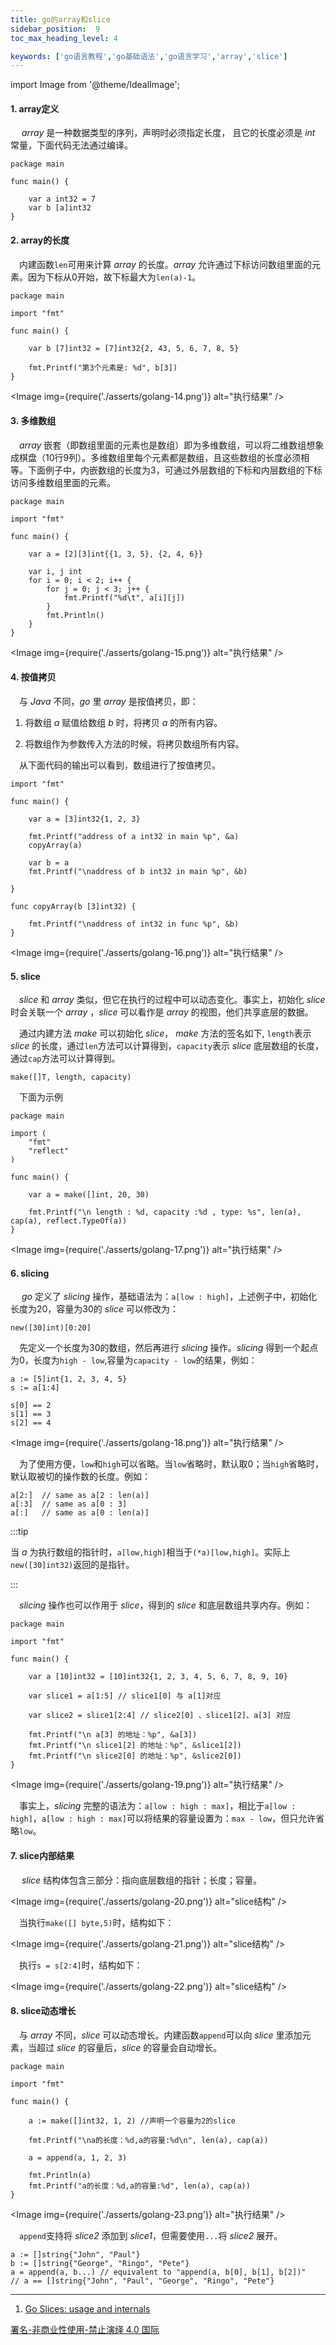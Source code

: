 ```yaml
---
title: go的array和slice
sidebar_position:  9
toc_max_heading_level: 4

keywords: ['go语言教程','go基础语法','go语言学习','array','slice']
---
```


import Image from '@theme/IdealImage';

#### 1. array定义

  _array_ 是一种数据类型的序列，声明时必须指定长度， 且它的长度必须是 _int_ 常量，下面代码无法通过编译。

    package main

    func main() {

    	var a int32 = 7
    	var b [a]int32
    }

#### 2. array的长度

 内建函数`len`可用来计算 _array_ 的长度。_array_ 允许通过下标访问数组里面的元素。因为下标从0开始，故下标最大为`len(a)-1`。

    package main

    import "fmt"

    func main() {

    	var b [7]int32 = [7]int32{2, 43, 5, 6, 7, 8, 5}

    	fmt.Printf("第3个元素是: %d", b[3])
    }

<Image img={require('./asserts/golang-14.png')} alt="执行结果" />

#### 3. 多维数组

 _array_ 嵌套（即数组里面的元素也是数组）即为多维数组，可以将二维数组想象成棋盘（10行9列）。多维数组里每个元素都是数组，且这些数组的长度必须相等。下面例子中，内嵌数组的长度为3，可通过外层数组的下标和内层数组的下标访问多维数组里面的元素。

    package main

    import "fmt"

    func main() {

    	var a = [2][3]int{{1, 3, 5}, {2, 4, 6}}

    	var i, j int
    	for i = 0; i < 2; i++ {
    		for j = 0; j < 3; j++ {
    			fmt.Printf("%d\t", a[i][j])
    		}
    		fmt.Println()
    	}
    }

<Image img={require('./asserts/golang-15.png')} alt="执行结果" />

#### 4. 按值拷贝

 与 _Java_ 不同，_go_ 里 _array_ 是按值拷贝，即：

1.  将数组 _a_ 赋值给数组 _b_ 时，将拷贝 _a_ 的所有内容。

2.  将数组作为参数传入方法的时候，将拷贝数组所有内容。

 从下面代码的输出可以看到，数组进行了按值拷贝。

    import "fmt"

    func main() {

    	var a = [3]int32{1, 2, 3}

    	fmt.Printf("address of a int32 in main %p", &a)
    	copyArray(a)

    	var b = a
    	fmt.Printf("\naddress of b int32 in main %p", &b)

    }

    func copyArray(b [3]int32) {

    	fmt.Printf("\naddress of int32 in func %p", &b)
    }

<Image img={require('./asserts/golang-16.png')} alt="执行结果" />

#### 5. slice

 _slice_ 和 _array_ 类似，但它在执行的过程中可以动态变化。事实上，初始化 _slice_ 时会关联一个 _array_ ，_slice_ 可以看作是 _array_ 的视图，他们共享底层的数据。

 通过内建方法 _make_ 可以初始化 _slice_， _make_ 方法的签名如下, `length`表示 _slice_ 的长度，通过`len`方法可以计算得到，`capacity`表示 _slice_ 底层数组的长度，通过`cap`方法可以计算得到。

    make([]T, length, capacity)

 下面为示例

    package main

    import (
    	"fmt"
    	"reflect"
    )

    func main() {

    	var a = make([]int, 20, 30)

    	fmt.Printf("\n length : %d, capacity :%d , type: %s", len(a), cap(a), reflect.TypeOf(a))
    }

<Image img={require('./asserts/golang-17.png')} alt="执行结果" />

#### 6. slicing

  _go_ 定义了 _slicing_ 操作，基础语法为：`a[low : high]`，上述例子中，初始化长度为20，容量为30的 _slice_ 可以修改为：

    new([30]int)[0:20]

 先定义一个长度为30的数组，然后再进行 _slicing_ 操作。_slicing_ 得到一个起点为0，长度为`high - low`,容量为`capacity - low`的结果，例如：

    a := [5]int{1, 2, 3, 4, 5}
    s := a[1:4]

    s[0] == 2
    s[1] == 3
    s[2] == 4

<Image img={require('./asserts/golang-18.png')} alt="执行结果" />

 为了使用方便，`low`和`high`可以省略。当`low`省略时，默认取0；当`high`省略时，默认取被切的操作数的长度。例如：

    a[2:]  // same as a[2 : len(a)]
    a[:3]  // same as a[0 : 3]
    a[:]   // same as a[0 : len(a)]

:::tip

当 _a_ 为执行数组的指针时，`a[low,high]`相当于`(*a)[low,high]`。实际上`new([30]int32)`返回的是指针。

:::

 _slicing_ 操作也可以作用于 _slice_，得到的 _slice_ 和底层数组共享内存。例如：

    package main

    import "fmt"

    func main() {

    	var a [10]int32 = [10]int32{1, 2, 3, 4, 5, 6, 7, 8, 9, 10}

    	var slice1 = a[1:5] // slice1[0] 与 a[1]对应

    	var slice2 = slice1[2:4] // slice2[0] 、slice1[2]、a[3] 对应

    	fmt.Printf("\n a[3] 的地址：%p", &a[3])
    	fmt.Printf("\n slice1[2] 的地址：%p", &slice1[2])
    	fmt.Printf("\n slice2[0] 的地址：%p", &slice2[0])
    }

<Image img={require('./asserts/golang-19.png')} alt="执行结果" />


 事实上，_slicing_ 完整的语法为：`a[low : high : max]`，相比于`a[low : high]`，`a[low : high : max]`可以将结果的容量设置为：`max - low`，但只允许省略`low`。

#### 7. slice内部结果

  _slice_ 结构体包含三部分：指向底层数组的指针；长度；容量。

<Image img={require('./asserts/golang-20.png')} alt="slice结构" />

 当执行`make([] byte,5)`时，结构如下：

<Image img={require('./asserts/golang-21.png')} alt="slice结构" />

 执行`s = s[2:4]`时，结构如下：

<Image img={require('./asserts/golang-22.png')} alt="slice结构" />

#### 8. slice动态增长

 与 _array_ 不同，_slice_ 可以动态增长。内建函数`append`可以向 _slice_ 里添加元素，当超过 _slice_ 的容量后，_slice_ 的容量会自动增长。

    package main

    import "fmt"

    func main() {

    	a := make([]int32, 1, 2) //声明一个容量为2的slice

    	fmt.Printf("\na的长度：%d,a的容量:%d\n", len(a), cap(a))

    	a = append(a, 1, 2, 3)

    	fmt.Println(a)
    	fmt.Printf("a的长度：%d,a的容量:%d", len(a), cap(a))
    }

<Image img={require('./asserts/golang-23.png')} alt="执行结果" />

 `append`支持将 _slice2_ 添加到 _slice1_，但需要使用`...`将 _slice2_ 展开。

    a := []string{"John", "Paul"}
    b := []string{"George", "Ringo", "Pete"}
    a = append(a, b...) // equivalent to "append(a, b[0], b[1], b[2])"
    // a == []string{"John", "Paul", "George", "Ringo", "Pete"}

---

1.  [Go Slices: usage and internals](https://go.dev/blog/slices-intro)

[署名-非商业性使用-禁止演绎 4.0 国际](https://creativecommons.org/licenses/by-nc-nd/4.0/deed.zh)
